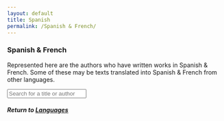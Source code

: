 ```yaml
---
layout: default
title: Spanish
permalink: /Spanish & French/
---
```


<div class="individual_language">
<div class="background">
<div class="overlay">
<div class="row">
<div class="col-sm-1">
</div>
<div class="col-sm-10">
<div class="page_title"><h3>Spanish & French</h3></div>

Represented here are the authors who have written works in Spanish & French. Some of these may be texts translated into Spanish & French from other languages.

<html>
<body>
	<div class="container">
		<div class="input-group mb-3">
			<input id="search-box" type="text" class="form-control" placeholder="Search for a title or author">
		</div>
		<div>
 <h5>Return to <a href="{% link pages/languages.md %}">Languages</a></h5>
		</div>
		<div id="data-container" class="row">
		</div>
	</div>
	<script>
		$( document ).ready(function() {
			//Set triggers
			$('#search-box').on('input', function (event) {
				showCategory(event.target.value);
			})
			//Populate page
			setTimeout(showCategory, 1000);
		});
		function showCategory (filter = "") {
			$('#data-container').html('');
			filter = filter.trim();
			$.getJSON("{{ site.baseurl }}/data/spanishfrench.json", function (data) {
				let cards = [];
				for (const [key, value] of Object.entries(data)) {
					if (filter == "" && value.length > 0) {
						for (i = 0; i < value.length; i++) {
							//Todo:
							cards.push({
								"flavorText" : value[i]["Title"],
								"subtitle" : value[i]["Author"],
								"translation" : (value[i]["Translation"] == "y" ? "Translation" : ""),
								"link" : key,
							});
						}
					} else {
						for (i = 0; i < value.length; i++) {
							//TODO: Search Translation
							if (value[i]["Title"].toLowerCase().includes(filter.toLowerCase()) || value[i]["Author"].toLowerCase().includes(filter.toLowerCase())) {
								//Todo:
								cards.push({
									"flavorText" : value[i]["Title"],
									"subtitle" : value[i]["Author"],
									"translation" : (value[i]["Translation"] == "y" ? "Translation" : ""),
									"link" : key,
								});
							}
						}
					}
				}
				//Show Cards
				for (i = 0; i < cards.length; i++) {
					$('#data-container').append(`
						<div class="card col-4">
							<div class="card-body">
								<h5 class="card-title">${cards[i].flavorText}</h5>
								<h6 class="card-subtitle mb-2 text-muted">${cards[i].subtitle}</h6>
								<h6 class="card-subtitle mb-2">${cards[i].translation}</h6>
								<a href="{{ site.baseurl }}/${cards[i].link}" class="card-link">More</a>
							</div>
						</div>
					`);
				}
			});
		}
	</script>
</body>
</html>
</div>
</div>
<div class="col-sm-1">
</div>


